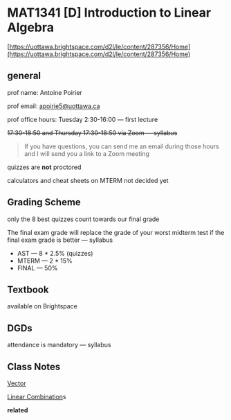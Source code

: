 # MAT1341 [D] Introduction to Linear Algebra

[https://uottawa.brightspace.com/d2l/le/content/287356/Home](https://uottawa.brightspace.com/d2l/le/content/287356/Home)

## general

prof name: Antoine Poirier

prof email: [apoirie5@uottawa.ca](mailto:apoirie5@uottawa.ca)

prof office hours: Tuesday 2:30-16:00 — first lecture

~~17:30-18:50 and Thursday 17:30-18:50 via Zoom — syllabus~~

> If you have questions, you can send me an email
during those hours and I will send you a link to a Zoom meeting
> 

quizzes are **not** proctored

calculators and cheat sheets on MTERM not decided yet

## Grading Scheme

only the 8 best quizzes count towards our final grade

The final exam grade will replace the grade of your worst midterm test if the final exam grade is better — syllabus

- AST — 8 * 2.5% (quizzes)
- MTERM — 2 * 15%
- FINAL — 50%

## Textbook

available on Brightspace

## DGDs

attendance is mandatory — syllabus

## Class Notes

[Vector](Notes%20797754650f904ea69294e3a146c4d48f/Vector%208f57230e24a8497192bb7f33a34e40f8.md)

[Linear Combination](Notes%20797754650f904ea69294e3a146c4d48f/Linear%20Combination%2090ea52bc9e6a4d8abbe9d926d8a894b3.md)s

**related**